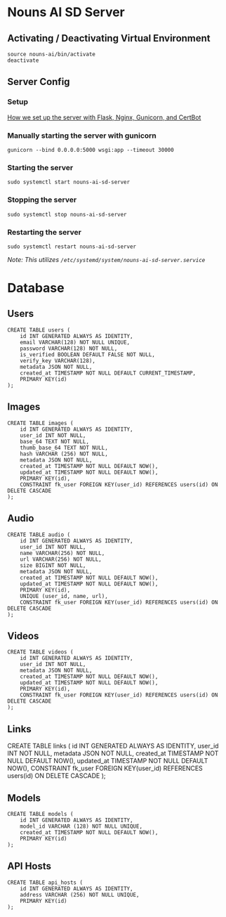 # Nouns AI SD Server

## Activating / Deactivating Virtual Environment
```
source nouns-ai/bin/activate
deactivate
```

## Server Config
### Setup
[How we set up the server with Flask, Nginx, Gunicorn, and CertBot](https://www.digitalocean.com/community/tutorials/how-to-serve-flask-applications-with-gunicorn-and-nginx-on-ubuntu-22-04)

### Manually starting the server with gunicorn
`gunicorn --bind 0.0.0.0:5000 wsgi:app --timeout 30000`

### Starting the server
`sudo systemctl start nouns-ai-sd-server`

### Stopping the server
`sudo systemctl stop nouns-ai-sd-server`

### Restarting the server
`sudo systemctl restart nouns-ai-sd-server`

_Note: This utilizes `/etc/systemd/system/nouns-ai-sd-server.service`_

# Database

## Users
```
CREATE TABLE users (
    id INT GENERATED ALWAYS AS IDENTITY,
    email VARCHAR(128) NOT NULL UNIQUE,
    password VARCHAR(128) NOT NULL,
    is_verified BOOLEAN DEFAULT FALSE NOT NULL,
    verify_key VARCHAR(128),
    metadata JSON NOT NULL,
    created_at TIMESTAMP NOT NULL DEFAULT CURRENT_TIMESTAMP,
    PRIMARY KEY(id)
);
```

## Images
```
CREATE TABLE images (
    id INT GENERATED ALWAYS AS IDENTITY,
    user_id INT NOT NULL,
    base_64 TEXT NOT NULL,
    thumb_base_64 TEXT NOT NULL,
    hash VARCHAR (256) NOT NULL,
    metadata JSON NOT NULL,
    created_at TIMESTAMP NOT NULL DEFAULT NOW(),
    updated_at TIMESTAMP NOT NULL DEFAULT NOW(),
    PRIMARY KEY(id),
    CONSTRAINT fk_user FOREIGN KEY(user_id) REFERENCES users(id) ON DELETE CASCADE
);
```

## Audio
```
CREATE TABLE audio (
    id INT GENERATED ALWAYS AS IDENTITY,
    user_id INT NOT NULL,
    name VARCHAR(256) NOT NULL,
    url VARCHAR(256) NOT NULL,
    size BIGINT NOT NULL,
    metadata JSON NOT NULL,
    created_at TIMESTAMP NOT NULL DEFAULT NOW(),
    updated_at TIMESTAMP NOT NULL DEFAULT NOW(),
    PRIMARY KEY(id),
    UNIQUE (user_id, name, url),
    CONSTRAINT fk_user FOREIGN KEY(user_id) REFERENCES users(id) ON DELETE CASCADE
);
```

## Videos
```
CREATE TABLE videos (
    id INT GENERATED ALWAYS AS IDENTITY,
    user_id INT NOT NULL,
    metadata JSON NOT NULL,
    created_at TIMESTAMP NOT NULL DEFAULT NOW(),
    updated_at TIMESTAMP NOT NULL DEFAULT NOW(),
    PRIMARY KEY(id),
    CONSTRAINT fk_user FOREIGN KEY(user_id) REFERENCES users(id) ON DELETE CASCADE
);
```

## Links
CREATE TABLE links (
    id INT GENERATED ALWAYS AS IDENTITY,
    user_id INT NOT NULL,
    metadata JSON NOT NULL,
    created_at TIMESTAMP NOT NULL DEFAULT NOW(),
    updated_at TIMESTAMP NOT NULL DEFAULT NOW(),
    CONSTRAINT fk_user FOREIGN KEY(user_id) REFERENCES users(id) ON DELETE CASCADE
);

## Models

```
CREATE TABLE models (
    id INT GENERATED ALWAYS AS IDENTITY,
    model_id VARCHAR (128) NOT NULL UNIQUE,
    created_at TIMESTAMP NOT NULL DEFAULT NOW(),
    PRIMARY KEY(id)
);
```

## API Hosts

```
CREATE TABLE api_hosts (
    id INT GENERATED ALWAYS AS IDENTITY,
    address VARCHAR (256) NOT NULL UNIQUE,
    PRIMARY KEY(id)
);
```